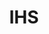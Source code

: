 ---
# This topic lives at
# https://digital.gov/topics/ihs

slug: "ihs"

# Topic Title
title: "IHS"

# description — keep it short and clear
summary: ""


# Weight
weight: 1

# For more information on managing topics,
# see https://github.com/GSA/digitalgov.gov/wiki
---